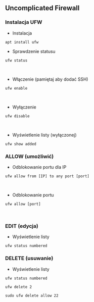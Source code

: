 ## Uncomplicated Firewall
### Instalacja UFW

* Instalacja
```
apt install ufw
```

* Sprawdzenie statusu
```
ufw status
```
<br>

* Włączenie (pamiętaj aby dodać SSH)
```
ufw enable
```
<br>

* Wyłączenie
```
ufw disable
```
<br>

* Wyświetlenie listy (wyłączonej)
```
ufw show added
```

### ALLOW (umożliwić)

* Odblokowanie portu dla IP
```
ufw allow from [IP] to any port [port]
```
<br>

* Odblokowanie portu 

```
ufw allow [port]
```
<br>

### EDIT (edycja)

* Wyświetlenie listy
```
ufw status numbered
```

### DELETE (usuwanie)

* Wyświetlenie listy
```
ufw status numbered
```
```
ufw delete 2
```
```
sudo ufw delete allow 22
```






